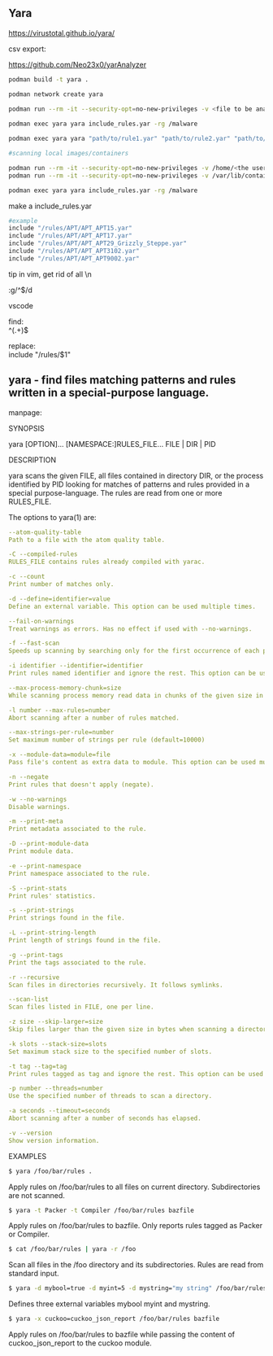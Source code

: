 ## Yara

https://virustotal.github.io/yara/

csv export:

https://github.com/Neo23x0/yarAnalyzer

```sh
podman build -t yara .

podman network create yara

podman run --rm -it --security-opt=no-new-privileges -v <file to be analyzed or directory>:/malware --network yara --name yara -d yara
                                     
podman exec yara yara include_rules.yar -rg /malware

podman exec yara yara "path/to/rule1.yar" "path/to/rule2.yar" "path/to/rule3.yar" -rg /malware

#scanning local images/containers

podman run --rm -it --security-opt=no-new-privileges -v /home/<the username>/.local/share/containers/storage:/malware --network yara --name yara -d yara
podman run --rm -it --security-opt=no-new-privileges -v /var/lib/containers/storage:/malware --network yara --name yara -d yara

podman exec yara yara include_rules.yar -rg /malware
```

make a include_rules.yar

```sh
#example
include "/rules/APT/APT_APT15.yar"
include "/rules/APT/APT_APT17.yar"
include "/rules/APT/APT_APT29_Grizzly_Steppe.yar"
include "/rules/APT/APT_APT3102.yar"
include "/rules/APT/APT_APT9002.yar"
```

tip in vim, get rid of all \n

:g/^$/d 

vscode

find:    
^(.+)$

replace:      
include "/rules/$1"

## yara - find files matching patterns and rules written in a special-purpose language.

manpage:

SYNOPSIS

yara [OPTION]... [NAMESPACE:]RULES_FILE... FILE | DIR | PID

DESCRIPTION

yara scans the given FILE, all files contained in directory DIR, or the process identified by PID looking for matches of patterns and rules provided in a special purpose-language. The rules are read from one or more RULES_FILE.

The options to yara(1) are:

```yaml
--atom-quality-table
Path to a file with the atom quality table.

-C --compiled-rules
RULES_FILE contains rules already compiled with yarac.

-c --count
Print number of matches only.

-d --define=identifier=value
Define an external variable. This option can be used multiple times.

--fail-on-warnings
Treat warnings as errors. Has no effect if used with --no-warnings.

-f --fast-scan
Speeds up scanning by searching only for the first occurrence of each pattern.

-i identifier --identifier=identifier
Print rules named identifier and ignore the rest. This option can be used multiple times.

--max-process-memory-chunk=size
While scanning process memory read data in chunks of the given size in bytes.

-l number --max-rules=number
Abort scanning after a number of rules matched.

--max-strings-per-rule=number
Set maximum number of strings per rule (default=10000)

-x --module-data=module=file
Pass file's content as extra data to module. This option can be used multiple times.

-n --negate
Print rules that doesn't apply (negate).

-w --no-warnings
Disable warnings.

-m --print-meta
Print metadata associated to the rule.

-D --print-module-data
Print module data.

-e --print-namespace
Print namespace associated to the rule.

-S --print-stats
Print rules' statistics.

-s --print-strings
Print strings found in the file.

-L --print-string-length
Print length of strings found in the file.

-g --print-tags
Print the tags associated to the rule.

-r --recursive
Scan files in directories recursively. It follows symlinks.

--scan-list
Scan files listed in FILE, one per line.

-z size --skip-larger=size
Skip files larger than the given size in bytes when scanning a directory.

-k slots --stack-size=slots
Set maximum stack size to the specified number of slots.

-t tag --tag=tag
Print rules tagged as tag and ignore the rest. This option can be used multiple times.

-p number --threads=number
Use the specified number of threads to scan a directory.

-a seconds --timeout=seconds
Abort scanning after a number of seconds has elapsed.

-v --version
Show version information.

```

EXAMPLES

```sh
$ yara /foo/bar/rules .
```
Apply rules on /foo/bar/rules to all files on current directory. Subdirectories are not scanned.
```sh
$ yara -t Packer -t Compiler /foo/bar/rules bazfile
```
Apply rules on /foo/bar/rules to bazfile. Only reports rules tagged as Packer or Compiler.
```sh
$ cat /foo/bar/rules | yara -r /foo
```
Scan all files in the /foo directory and its subdirectories. Rules are read from standard input.
```sh
$ yara -d mybool=true -d myint=5 -d mystring="my string" /foo/bar/rules bazfile
```
Defines three external variables mybool myint and mystring.
```sh
$ yara -x cuckoo=cuckoo_json_report /foo/bar/rules bazfile
```
Apply rules on /foo/bar/rules to bazfile while passing the content of cuckoo_json_report to the cuckoo module.
